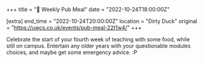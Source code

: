 +++
title = "🍔 Weekly Pub Meal"
date = "2022-10-24T18:00:00Z"

[extra]
end_time = "2022-10-24T20:00:00Z"
location = "Dirty Duck"
original = "https://uwcs.co.uk/events/pub-meal-22t1w4/"
+++

Celebrate the start of your fourth week of teaching with some food, while still on campus. Entertain any older years with your questionable modules choices, and maybe get some emergency advice. :P

